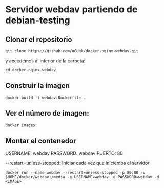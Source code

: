# Servidor webdav partiendo de debian-testing

##  Clonar el repositorio

```
git clone https://github.com/uGeek/docker-nginx-webdav.git
```

y accedemos al interior de la carpeta:

```
cd docker-nginx-webdav
```

## Construir la imagen
```
docker build -t webdav:Dockerfile .
```

## Ver el número de imagen:
```
docker images
```

## Montar el contenedor

USERNAME: webdav
PASSWORD: webdav
PUERTO: 80

--restart=unless-stopped: Iniciar cada vez que iniciemos el servidor


```
docker run --name webdav --restart=unless-stopped -p 80:80 -v $HOME/docker/webdav:/media -e USERNAME=webdav -e PASSWORD=webdav -d  <IMAGE>
```
